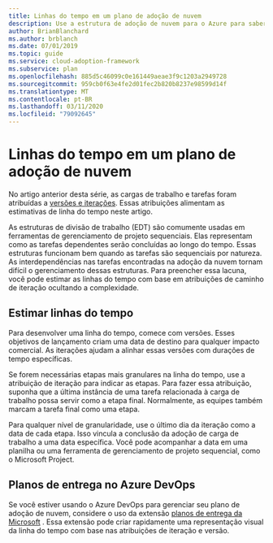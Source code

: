 ```yaml
---
title: Linhas do tempo em um plano de adoção de nuvem
description: Use a estrutura de adoção de nuvem para o Azure para saber como estimar as linhas do tempo com base em seu plano de adoção de nuvem.
author: BrianBlanchard
ms.author: brblanch
ms.date: 07/01/2019
ms.topic: guide
ms.service: cloud-adoption-framework
ms.subservice: plan
ms.openlocfilehash: 885d5c46099c0e161449aeae3f9c1203a2949728
ms.sourcegitcommit: 959cb0f63e4fe2d01fec2b820b8237e98599d14f
ms.translationtype: MT
ms.contentlocale: pt-BR
ms.lasthandoff: 03/11/2020
ms.locfileid: "79092645"
---
```

# <a name="timelines-in-a-cloud-adoption-plan"></a>Linhas do tempo em um plano de adoção de nuvem

No artigo anterior desta série, as cargas de trabalho e tarefas foram atribuídas a [versões e iterações](./iteration-paths.md). Essas atribuições alimentam as estimativas de linha do tempo neste artigo.

As estruturas de divisão de trabalho (EDT) são comumente usadas em ferramentas de gerenciamento de projeto sequenciais. Elas representam como as tarefas dependentes serão concluídas ao longo do tempo. Essas estruturas funcionam bem quando as tarefas são sequenciais por natureza. As interdependências nas tarefas encontradas na adoção da nuvem tornam difícil o gerenciamento dessas estruturas. Para preencher essa lacuna, você pode estimar as linhas do tempo com base em atribuições de caminho de iteração ocultando a complexidade.

## <a name="estimate-timelines"></a>Estimar linhas do tempo

Para desenvolver uma linha do tempo, comece com versões. Esses objetivos de lançamento criam uma data de destino para qualquer impacto comercial. As iterações ajudam a alinhar essas versões com durações de tempo específicas.

Se forem necessárias etapas mais granulares na linha do tempo, use a atribuição de iteração para indicar as etapas. Para fazer essa atribuição, suponha que a última instância de uma tarefa relacionada à carga de trabalho possa servir como a etapa final. Normalmente, as equipes também marcam a tarefa final como uma etapa.

Para qualquer nível de granularidade, use o último dia da iteração como a data de cada etapa. Isso vincula a conclusão da adoção de carga de trabalho a uma data específica. Você pode acompanhar a data em uma planilha ou uma ferramenta de gerenciamento de projeto sequencial, como o Microsoft Project.

## <a name="delivery-plans-in-azure-devops"></a>Planos de entrega no Azure DevOps

Se você estiver usando o Azure DevOps para gerenciar seu plano de adoção de nuvem, considere o uso da extensão [planos de entrega da Microsoft](https://marketplace.visualstudio.com/items?itemName=ms.vss-plans) . Essa extensão pode criar rapidamente uma representação visual da linha do tempo com base nas atribuições de iteração e versão.
